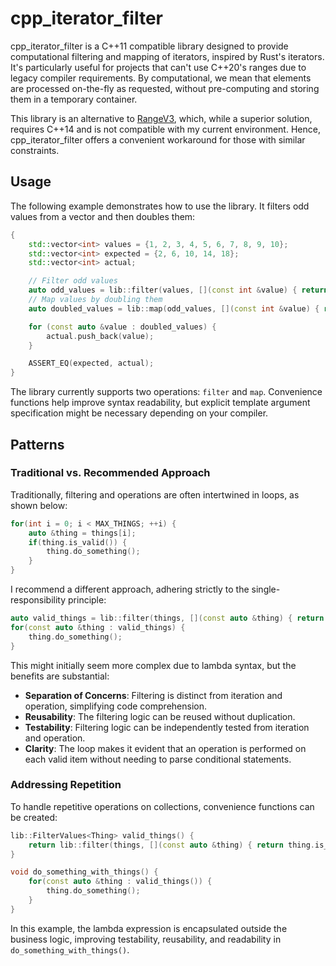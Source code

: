 # cpp_iterator_filter

cpp_iterator_filter is a C++11 compatible library designed to provide computational filtering and mapping of iterators, inspired by Rust's iterators. It's particularly useful for projects that can't use C++20's ranges due to legacy compiler requirements. By computational, we mean that elements are processed on-the-fly as requested, without pre-computing and storing them in a temporary container.

This library is an alternative to [RangeV3](https://github.com/ericniebler/range-v3), which, while a superior solution, requires C++14 and is not compatible with my current environment. Hence, cpp_iterator_filter offers a convenient workaround for those with similar constraints.

## Usage

The following example demonstrates how to use the library. It filters odd values from a vector and then doubles them:

```cpp
{
    std::vector<int> values = {1, 2, 3, 4, 5, 6, 7, 8, 9, 10};
    std::vector<int> expected = {2, 6, 10, 14, 18};
    std::vector<int> actual;

    // Filter odd values
    auto odd_values = lib::filter(values, [](const int &value) { return value % 2 == 1; });
    // Map values by doubling them
    auto doubled_values = lib::map(odd_values, [](const int &value) { return value * 2; });

    for (const auto &value : doubled_values) {
        actual.push_back(value);
    }

    ASSERT_EQ(expected, actual);
}
```

The library currently supports two operations: `filter` and `map`. Convenience functions help improve syntax readability, but explicit template argument specification might be necessary depending on your compiler.

## Patterns

### Traditional vs. Recommended Approach

Traditionally, filtering and operations are often intertwined in loops, as shown below:

```cpp
for(int i = 0; i < MAX_THINGS; ++i) {
    auto &thing = things[i];
    if(thing.is_valid()) {
        thing.do_something();
    }
}
```

I recommend a different approach, adhering strictly to the single-responsibility principle:

```cpp
auto valid_things = lib::filter(things, [](const auto &thing) { return thing.is_valid(); });
for(const auto &thing : valid_things) {
    thing.do_something();
}
```

This might initially seem more complex due to lambda syntax, but the benefits are substantial:

- **Separation of Concerns**: Filtering is distinct from iteration and operation, simplifying code comprehension.
- **Reusability**: The filtering logic can be reused without duplication.
- **Testability**: Filtering logic can be independently tested from iteration and operation.
- **Clarity**: The loop makes it evident that an operation is performed on each valid item without needing to parse conditional statements.

### Addressing Repetition

To handle repetitive operations on collections, convenience functions can be created:

```cpp
lib::FilterValues<Thing> valid_things() {
    return lib::filter(things, [](const auto &thing) { return thing.is_valid(); });
}

void do_something_with_things() {
    for(const auto &thing : valid_things()) {
        thing.do_something();
    }
}
```

In this example, the lambda expression is encapsulated outside the business logic, improving testability, reusability, and readability in `do_something_with_things()`.
